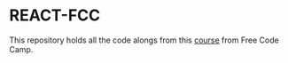 # REACT-FCC

This repository holds all the code alongs from this [course](https://youtu.be/4UZrsTqkcW4) from Free Code Camp.
